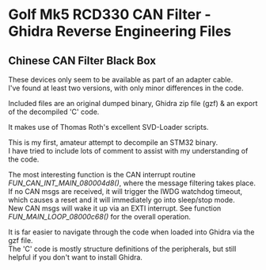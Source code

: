 # Golf Mk5 RCD330 CAN Filter - Ghidra Reverse Engineering Files #
## Chinese CAN Filter Black Box ##

These devices only seem to be available as part of an adapter cable.<BR>
I've found at least two versions, with only minor differences in the code.

Included files are an original dumped binary, Ghidra zip file (gzf) & an export of the decompiled 'C' code.
  
It makes use of Thomas Roth's excellent SVD-Loader scripts.

This is my first, amateur attempt to decompile an STM32 binary.<BR>
I have tried to include lots of comment to assist with my understanding of the code.

The most interesting function is the CAN interrupt routine *FUN_CAN_INT_MAIN_080004d8()*, where the message filtering takes place.<BR>
If no CAN msgs are received, it will trigger the IWDG watchdog timeout, which causes a reset and it will immediately go into sleep/stop mode.<BR>
New CAN msgs will wake it up via an EXTI interrupt. See function *FUN_MAIN_LOOP_08000c68()* for the overall operation. 
  
It is far easier to navigate through the code when loaded into Ghidra via the gzf file.<BR>
The 'C' code is mostly structure definitions of the peripherals, but still helpful if you don't want to install Ghidra.
